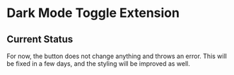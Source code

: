 # Dark Mode Toggle Extension

## Current Status

For now, the button does not change anything and throws an error. This will be fixed in a few days, and the styling will be improved as well.
